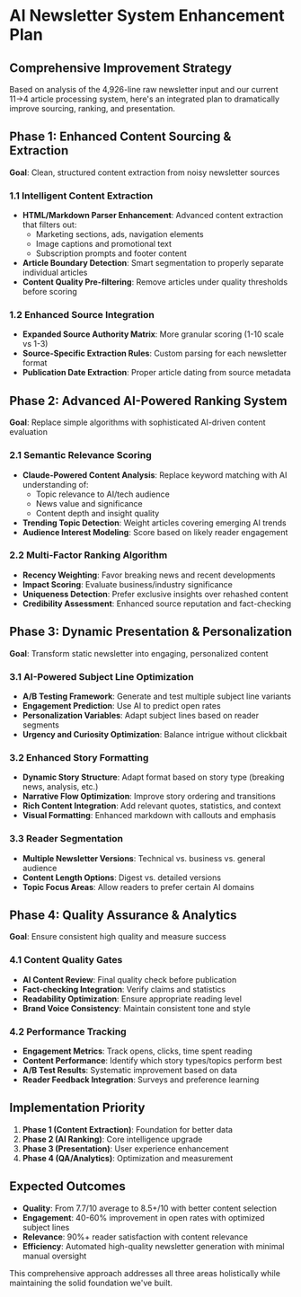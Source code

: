 # AI Newsletter System Enhancement Plan

## Comprehensive Improvement Strategy
Based on analysis of the 4,926-line raw newsletter input and our current 11→4 article processing system, here's an integrated plan to dramatically improve sourcing, ranking, and presentation.

## Phase 1: Enhanced Content Sourcing & Extraction
**Goal**: Clean, structured content extraction from noisy newsletter sources

### 1.1 Intelligent Content Extraction
- **HTML/Markdown Parser Enhancement**: Advanced content extraction that filters out:
  - Marketing sections, ads, navigation elements
  - Image captions and promotional text
  - Subscription prompts and footer content
- **Article Boundary Detection**: Smart segmentation to properly separate individual articles
- **Content Quality Pre-filtering**: Remove articles under quality thresholds before scoring

### 1.2 Enhanced Source Integration
- **Expanded Source Authority Matrix**: More granular scoring (1-10 scale vs 1-3)
- **Source-Specific Extraction Rules**: Custom parsing for each newsletter format
- **Publication Date Extraction**: Proper article dating from source metadata

## Phase 2: Advanced AI-Powered Ranking System
**Goal**: Replace simple algorithms with sophisticated AI-driven content evaluation

### 2.1 Semantic Relevance Scoring
- **Claude-Powered Content Analysis**: Replace keyword matching with AI understanding of:
  - Topic relevance to AI/tech audience
  - News value and significance
  - Content depth and insight quality
- **Trending Topic Detection**: Weight articles covering emerging AI trends
- **Audience Interest Modeling**: Score based on likely reader engagement

### 2.2 Multi-Factor Ranking Algorithm
- **Recency Weighting**: Favor breaking news and recent developments
- **Impact Scoring**: Evaluate business/industry significance
- **Uniqueness Detection**: Prefer exclusive insights over rehashed content
- **Credibility Assessment**: Enhanced source reputation and fact-checking

## Phase 3: Dynamic Presentation & Personalization
**Goal**: Transform static newsletter into engaging, personalized content

### 3.1 AI-Powered Subject Line Optimization
- **A/B Testing Framework**: Generate and test multiple subject line variants
- **Engagement Prediction**: Use AI to predict open rates
- **Personalization Variables**: Adapt subject lines based on reader segments
- **Urgency and Curiosity Optimization**: Balance intrigue without clickbait

### 3.2 Enhanced Story Formatting
- **Dynamic Story Structure**: Adapt format based on story type (breaking news, analysis, etc.)
- **Narrative Flow Optimization**: Improve story ordering and transitions
- **Rich Content Integration**: Add relevant quotes, statistics, and context
- **Visual Formatting**: Enhanced markdown with callouts and emphasis

### 3.3 Reader Segmentation
- **Multiple Newsletter Versions**: Technical vs. business vs. general audience
- **Content Length Options**: Digest vs. detailed versions
- **Topic Focus Areas**: Allow readers to prefer certain AI domains

## Phase 4: Quality Assurance & Analytics
**Goal**: Ensure consistent high quality and measure success

### 4.1 Content Quality Gates
- **AI Content Review**: Final quality check before publication
- **Fact-checking Integration**: Verify claims and statistics
- **Readability Optimization**: Ensure appropriate reading level
- **Brand Voice Consistency**: Maintain consistent tone and style

### 4.2 Performance Tracking
- **Engagement Metrics**: Track opens, clicks, time spent reading
- **Content Performance**: Identify which story types/topics perform best
- **A/B Test Results**: Systematic improvement based on data
- **Reader Feedback Integration**: Surveys and preference learning

## Implementation Priority
1. **Phase 1 (Content Extraction)**: Foundation for better data
2. **Phase 2 (AI Ranking)**: Core intelligence upgrade
3. **Phase 3 (Presentation)**: User experience enhancement
4. **Phase 4 (QA/Analytics)**: Optimization and measurement

## Expected Outcomes
- **Quality**: From 7.7/10 average to 8.5+/10 with better content selection
- **Engagement**: 40-60% improvement in open rates with optimized subject lines
- **Relevance**: 90%+ reader satisfaction with content relevance
- **Efficiency**: Automated high-quality newsletter generation with minimal manual oversight

This comprehensive approach addresses all three areas holistically while maintaining the solid foundation we've built.